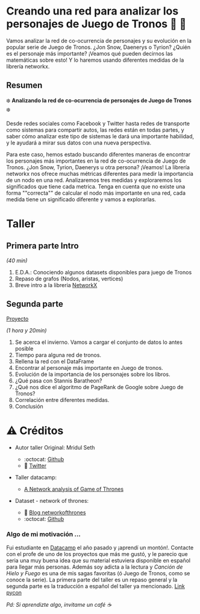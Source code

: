 # Creando una red para analizar los personajes de Juego de Tronos :dragon_face: :wolf:

Vamos analizar la red de co-ocurrencia de personajes y su evolución en la popular serie de Juego de Tronos. ¿Jon Snow, Daenerys o Tyrion? ¿Quién es el personaje más importante? ¡Veamos qué pueden decirnos las matemáticas sobre esto! Y lo haremos usando diferentes medidas de la librería networkx.

## Resumen

:snowflake: **Analizando la red de co-ocurrencia de personajes de Juego de Tronos** :snowflake:

Desde redes sociales como Facebook y Twitter hasta redes de transporte como sistemas para compartir autos, las redes están en todas partes, y saber cómo analizar este tipo de sistemas le dará una importante habilidad, y le ayudará a mirar sus datos con una nueva perspectiva.

Para este caso, hemos estado buscando diferentes maneras de encontrar los personajes más importantes en la red de co-ocurrencia de Juego de Tronos. ¿Jon Snow, Tyrion, Daenerys u otra persona? ¡Veamos! La librería networkx nos ofrece muchas métricas diferentes para medir la importancia de un nodo en una red. Analizaremos tres medidas y exploraremos los significados que tiene cada metrica. Tenga en cuenta que no existe una forma ""correcta"" de calcular el nodo más importante en una red, cada medida tiene un significado diferente y vamos a explorarlas.

# Taller

## Primera parte Intro

*(40 min)*

1. E.D.A.: Conociendo algunos datasets disponibles para juego de Tronos
2. Repaso de grafos (Nodos, aristas, vertices)
3. Breve intro a la libreria [NetworkX](https://networkx.github.io/)

## Segunda parte
[Proyecto](./Proyecto.ipynb)

*(1 hora y 20min)*

1. Se acerca el invierno. Vamos a cargar el conjunto de datos lo antes posible
2. Tiempo para alguna red de tronos.
3. Rellena la red con el DataFrame
4. Encontrar al personaje más importante en Juego de tronos.
5. Evolución de la importancia de los personajes sobre los libros.
6. ¿Qué pasa con Stannis Baratheon?
7. ¿Qué nos dice el algoritmo de PageRank de Google sobre Juego de Tronos?
8. Correlación entre diferentes medidas.
9. Conclusión

# :warning: Créditos

- Autor taller Original: Mridul Seth
  - :octocat: [Github](https://github.com/MridulS/pydata-networkx)
  - :blue_book: [Twitter](@Mridul_Seth)

- Taller datacamp:
  - [A Network analysis of Game of Thrones](https://www.datacamp.com/projects/76)

- Dataset - network of thrones:
  - :bookmark_tabs: [Blog networkofthrones](https://networkofthrones.wordpress.com/)
  - :octocat: [Github](https://github.com/mathbeveridge/asoiaf)

### Algo de mi motivación ...

Fui estudiante en [Datacamp](https://www.datacamp.com/) el año pasado y ¡aprendí un montón!. Contacte con el profe de uno de los proyectos que más me gustó, y le parecio que seria una muy buena idea que su material estuviera disponible en español para llegar más personas. Además soy adicta a la lectura y *Canción de Hielo y Fuego* es una de mis sagas favoritas (ó Juego de Tronos, como se conoce la serie). La primera parte del taller es un repaso general y la segunda parte es la traducción a español del taller ya mencionado. [Link pycon](https://www.pycon.co/ponencias/creando-una-red-para-analizar-los-personajes-de-juego-de-tronos/)

*Pd: Si aprendizte algo, invitame un café :coffee:*
